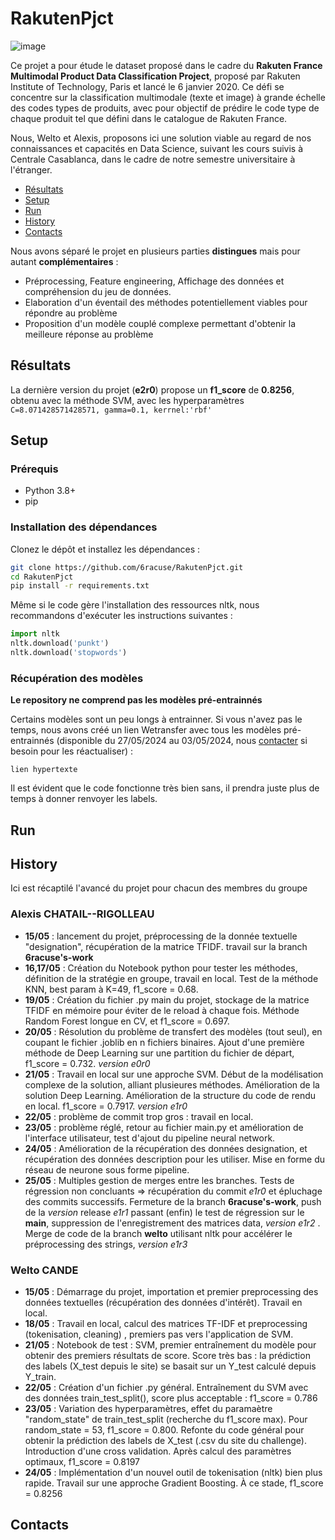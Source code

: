 # RakutenPjct
![image](https://github.com/6racuse/RakutenPjct/assets/148326846/7026c66e-bdc6-48ca-8c67-5fdd0d7ac434)

Ce projet a pour étude le dataset proposé dans le cadre du **Rakuten France Multimodal Product Data Classification Project**, proposé par Rakuten Institute of Technology, Paris et lancé le 6 janvier 2020. Ce défi se concentre sur la classification multimodale (texte et image) à grande échelle des codes types de produits, avec pour objectif de prédire le code type de chaque produit tel que défini dans le catalogue de Rakuten France.

Nous, Welto et Alexis, proposons ici une solution viable au regard de nos connaissances et capacités en Data Science, suivant les cours suivis à Centrale Casablanca, dans le cadre de notre semestre universitaire à l'étranger.

- [Résultats](#Résultats)
- [Setup](#Setup)
- [Run](#Run)
- [History](#History)
- [Contacts](#Contacts)

Nous avons séparé le projet en plusieurs parties **distingues** mais pour autant **complémentaires** : 
- Préprocessing, Feature engineering, Affichage des données et compréhension du jeu de données.
- Elaboration d'un éventail des méthodes potentiellement viables pour répondre au problème
- Proposition d'un modèle couplé complexe permettant d'obtenir la meilleure réponse au problème

## Résultats
La dernière version du projet (**e2r0**) propose un **f1_score** de **0.8256**, obtenu avec la méthode SVM, avec les hyperparamètres `C=8.071428571428571, gamma=0.1, kerrnel:'rbf' `
## Setup

### Prérequis
- Python 3.8+
- pip

### Installation des dépendances

Clonez le dépôt et installez les dépendances :

```bash
git clone https://github.com/6racuse/RakutenPjct.git
cd RakutenPjct
pip install -r requirements.txt
```
Même si le code gère l'installation des ressources nltk, nous recommandons d'exécuter les instructions suivantes :

```python
import nltk
nltk.download('punkt')
nltk.download('stopwords')
```

### Récupération des modèles

**Le repository ne comprend pas les modèles pré-entrainnés** 

Certains modèles sont un peu longs à entrainner. Si vous n'avez pas le temps, nous avons créé un lien Wetransfer avec tous les modèles pré-entrainnés (disponible du 27/05/2024 au 03/05/2024, nous [contacter](#Contacts) si besoin pour les réactualiser) :

`lien hypertexte`

Il est évident que le code fonctionne très bien sans, il prendra juste plus de temps à donner renvoyer les labels.
## Run 



## History
Ici est récaptilé l'avancé du projet pour chacun des membres du groupe
### Alexis CHATAIL--RIGOLLEAU
- **15/05** : lancement du projet, préprocessing de la donnée textuelle "designation", récupération de la matrice TFIDF. travail sur la branch **6racuse's-work** 
- **16,17/05** : Création du Notebook python pour tester les méthodes, définition de la stratégie en groupe, travail en local. Test de la méthode KNN, best param à K=49, f1_score = 0.68.
- **19/05** : Création du fichier .py main du projet, stockage de la matrice TFIDF en mémoire pour éviter de le reload à chaque fois. Méthode Random Forest longue en CV, et f1_score = 0.697.
- **20/05** : Résolution du problème de transfert des modèles (tout seul), en coupant le fichier .joblib en n fichiers binaires. Ajout d'une première méthode de Deep Learning sur une partition du fichier de départ, f1_score = 0.732. *version e0r0*
- **21/05** : Travail en local sur une approche SVM. Début de la modélisation complexe de la solution, alliant plusieures méthodes. Amélioration de la solution Deep Learning. Amélioration de la structure du code de rendu en local. f1_score = 0.7917. *version e1r0*
- **22/05** : problème de commit trop gros : travail en local.
- **23/05** : problème réglé, retour au fichier main.py et amélioration de l'interface utilisateur, test d'ajout du pipeline neural network.
- **24/05** : Amélioration de la récupération des données designation, et récupération des données description pour les utiliser. Mise en forme du réseau de neurone sous forme pipeline. 
- **25/05** : Multiples gestion de merges entre les branches. Tests de régression non concluants => récupération du commit *e1r0* et épluchage des commits successifs. Fermeture de la branch **6racuse's-work**, push de la *version* release *e1r1* passant (enfin) le test de régression sur le **main**, suppression de l'enregistrement des matrices data, *version e1r2* . Merge de code de la branch **welto** utilisant nltk pour accélérer le préprocessing des strings, *version e1r3*

### Welto CANDE
- **15/05** : Démarrage du projet, importation et premier preprocessing des données textuelles (récupération des données d'intérêt). Travail en local.
- **18/05** : Travail en local, calcul des matrices TF-IDF et preprocessing (tokenisation, cleaning) , premiers pas vers l'application de SVM.
- **21/05** : Notebook de test : SVM, premier entraînement du modèle pour obtenir des premiers résultats de score. Score très bas : la prédiction des labels (X_test depuis le site) se basait sur un Y_test calculé depuis Y_train. 
- **22/05** : Création d'un fichier .py général. Entraînement du SVM avec des données train_test_split(), score plus acceptable : f1_score = 0.786
- **23/05** : Variation des hyperparamètres, effet du paramaètre "random_state" de train_test_split (recherche du f1_score max). Pour random_state = 53, f1_score = 0.800. Refonte du code général pour obtenir la prédiction des labels de X_test (.csv du site du challenge). Introduction d'une cross validation. Après calcul des paramètres optimaux, f1_score = 0.8197
- **24/05** : Implémentation d'un nouvel outil de tokenisation (nltk) bien plus rapide. Travail sur une approche Gradient Boosting. À ce stade, f1_score = 0.8256

## Contacts
